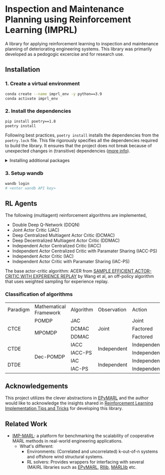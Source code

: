 # Inspection and Maintenance Planning using Reinforcement Learning (IMPRL)

A library for applying reinforcement learning to inspection and maintenance planning of deteriorating engineering systems. This library was primarily developed as a pedogogic excercise and for research use.

## Installation

### 1. Create a virtual environment

```bash
conda create --name imprl_env -y python==3.9
conda activate imprl_env
```

### 2. Install the dependencies

```bash
pip install poetry==1.8
poetry install
```

Following best practices, `poetry install` installs the dependencies from the `poetry.lock` file. This file rigorously specifies all the dependencies required to build the library. It ensures that the project does not break because of unexpected changes in (transitive) dependencies ([more info](https://python-poetry.org/docs/basic-usage/#installing-with-poetrylock)).

<details>
<summary>Installing additional packages</summary>

You can them add via `poetry add` ([official docs](https://python-poetry.org/docs/cli/#add)) in the command line. 

For example, to install [Jupyter notebook](https://pypi.org/project/notebook/),

```bash 
# Allow >=7.1.2, <8.0.0 versions
poetry add notebook@^7.1.2
```
This will resolve the package dependencies (and adjust versions of transitive dependencies if necessary) and install the package. If the package dependency cannot be resolved, try to relax the package version and try again.
</details>

### 3. Setup wandb

```bash
wandb login
# <enter wandb API key>
```

## RL Agents

The following (multiagent) reinforcement algorithms are implemented,
  - Double Deep Q-Network (DDQN)
  - Joint Actor Critic (JAC)
  - Deep Centralized Multiagent Actor Critic (DCMAC)
  - Deep Decentralized Multiagent Actor Critic (DDMAC)
  - Independent Actor Centralized Critic (IACC)
  - Independent Actor Centralized Critic with Paramater Sharing (IACC-PS)
  - Independent Actor Critic (IAC)
  - Independent Actor Critic with Paramater Sharing (IAC-PS)

The base actor-critic algorithm: ACER from [SAMPLE EFFICIENT ACTOR-CRITIC WITH EXPERIENCE REPLAY](https://arxiv.org/pdf/1611.01224.pdf) by Wang et al, an off-policy algorithm that uses weighted sampling for experience replay.

### Classification of algorithms

<div class="tg-wrap"><table class="tg">
<tbody>
  <tr>
    <td class="tg-8bgf">Paradigm</td>
    <td class="tg-8bgf">Mathematical<br>Framework</td>
    <td class="tg-8bgf">Algorithm</td>
    <td class="tg-8bgf">Observation</td>
    <td class="tg-8bgf">Action</td>
    <td class="tg-8bgf">Critic</td>
    <td class="tg-8bgf">Actor <br></td>
  </tr>
  <tr>
    <td class="tg-9wq8" rowspan="3">CTCE</td>
    <td class="tg-9wq8">POMDP</td>
    <td class="tg-g7sd">JAC</td>
    <td class="tg-9wq8" rowspan="3">Joint</td>
    <td class="tg-9wq8">Joint</td>
    <td class="tg-9wq8" rowspan="3">Centralized</td>
    <td class="tg-9wq8">Shared</td>
  </tr>
  <tr>
    <td class="tg-9wq8" rowspan="2"><span style="font-weight:400;font-style:normal">MPOMDP</span></td>
    <td class="tg-g7sd">DCMAC</td>
    <td class="tg-9wq8">Factored</td>
    <td class="tg-9wq8">Shared</td>
  </tr>
  <tr>
    <td class="tg-g7sd">DDMAC</td>
    <td class="tg-9wq8">Factored</td>
    <td class="tg-9wq8">Independent</td>
  </tr>
  <tr>
    <td class="tg-9wq8" rowspan="2">CTDE</td>
    <td class="tg-9wq8" rowspan="4">Dec-POMDP</td>
    <td class="tg-g7sd">IACC</td>
    <td class="tg-9wq8" rowspan="2">Independent</td>
    <td class="tg-9wq8">Independent</td>
    <td class="tg-9wq8" rowspan="2">Centralized</td>
    <td class="tg-9wq8"><span style="font-weight:400;font-style:normal">Independent</span></td>
  </tr>
  <tr>
    <td class="tg-g7sd">IACC-PS</td>
    <td class="tg-9wq8">Independent</td>
    <td class="tg-9wq8">Shared</td>
  </tr>
  <tr>
    <td class="tg-9wq8" rowspan="2">DTDE</td>
    <td class="tg-g7sd">IAC</td>
    <td class="tg-9wq8" rowspan="2"><span style="font-weight:400;font-style:normal">Independent</span></td>
    <td class="tg-9wq8">Independent</td>
    <td class="tg-9wq8" rowspan="2">Decentralized</td>
    <td class="tg-9wq8"><span style="font-weight:400;font-style:normal">Independent</span></td>
  </tr>
  <tr>
    <td class="tg-g7sd">IAC-PS</td>
    <td class="tg-9wq8">Independent</td>
    <td class="tg-9wq8">Shared</td>
  </tr>
</tbody>
</table></div>

## Acknowledgements

This project utilizes the clever abstractions in [EPyMARL](https://github.com/uoe-agents/epymarl) and the author would like to acknowledge the insights shared in [Reinforcement Learning Implementation Tips and Tricks](https://agents.inf.ed.ac.uk/blog/reinforcement-learning-implementation-tricks/) for developing this library.


## Related Work

- [IMP-MARL](https://github.com/moratodpg/imp_marl): a platform for benchmarking the scalability of cooperative MARL methods in real-world engineering applications.
    - What's different: 
        - Environments: (Correlated and uncorrelated) k-out-of-n systems and offshore wind structural systems.
        - RL solvers: Provides wrappers for interfacing with several (MA)RL libraries such as [EPyMARL](https://github.com/uoe-agents/epymarl), [Rllib](imp_marl/imp_wrappers/examples/rllib/rllib_example.py), [MARLlib](imp_marl/imp_wrappers/marllib/marllib_wrap_ma_struct.py) etc.

